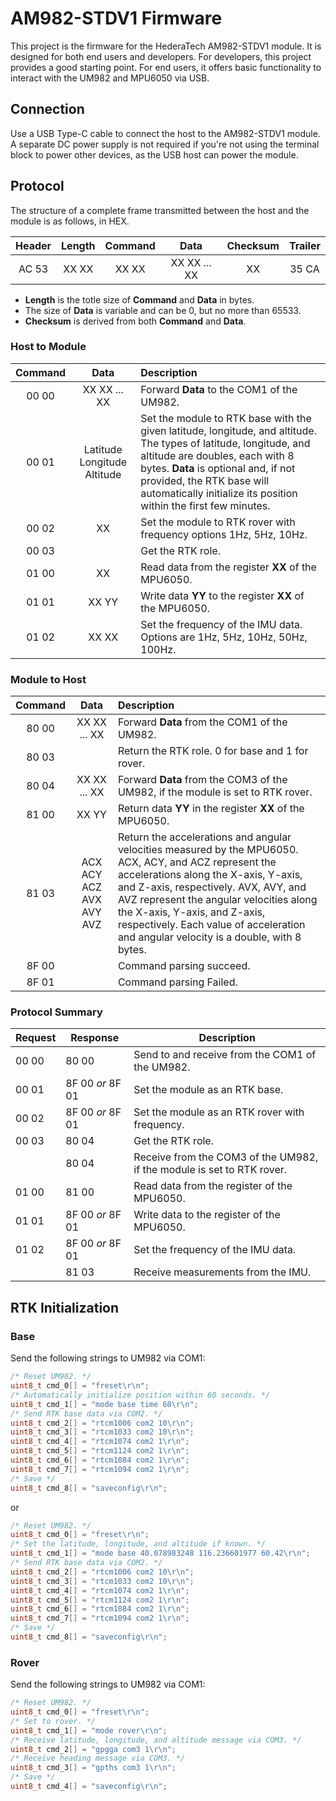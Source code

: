 # AM982-STDV1 Firmware

This project is the firmware for the HederaTech AM982-STDV1 module. It is designed for both end users and developers. For developers, this project provides a good starting point. For end users, it offers basic functionality to interact with the UM982 and MPU6050 via USB.

## Connection

Use a USB Type-C cable to connect the host to the AM982-STDV1 module. A separate DC power supply is not required if you're not using the terminal block to power other devices, as the USB host can power the module.

## Protocol

The structure of a complete frame transmitted between the host and the module is as follows, in HEX.

|Header|Length|Command|Data|Checksum|Trailer|
|:---:|:---:|:---:|:---:|:---:|:---:|
|AC 53|XX XX|XX XX|XX XX ... XX|XX|35 CA|

* **Length** is the totle size of **Command** and **Data** in bytes.
* The size of **Data** is variable and can be 0, but no more than 65533.
* **Checksum** is derived from both **Command** and **Data**.

### Host to Module

|Command|Data|Description|
|:---:|:---:|:---|
|00 00|XX XX ... XX|Forward **Data** to the COM1 of the UM982.|
|00 01|Latitude Longitude Altitude|Set the module to RTK base with the given latitude, longitude, and altitude. The types of latitude, longitude, and altitude are doubles, each with 8 bytes. **Data** is optional and, if not provided, the RTK base will automatically initialize its position within the first few minutes.|
|00 02|XX|Set the module to RTK rover with frequency options 1Hz, 5Hz, 10Hz.|
|00 03||Get the RTK role.|
|01 00|XX|Read data from the register **XX** of the MPU6050.|
|01 01|XX YY|Write data **YY** to the register **XX** of the MPU6050.|
|01 02|XX XX|Set the frequency of the IMU data. Options are 1Hz, 5Hz, 10Hz, 50Hz, 100Hz.|

### Module to Host

|Command|Data|Description|
|:---:|:---:|:---|
|80 00|XX XX ... XX|Forward **Data** from the COM1 of the UM982.|
|80 03||Return the RTK role. 0 for base and 1 for rover.|
|80 04|XX XX ... XX|Forward **Data** from the COM3 of the UM982, if the module is set to RTK rover.|
|81 00|XX YY|Return data **YY** in the register **XX** of the MPU6050.|
|81 03|ACX ACY ACZ AVX AVY AVZ|Return the accelerations and angular velocities measured by the MPU6050. ACX, ACY, and ACZ represent the accelerations along the X-axis, Y-axis, and Z-axis, respectively. AVX, AVY, and AVZ represent the angular velocities along the X-axis, Y-axis, and Z-axis, respectively. Each value of acceleration and angular velocity is a double, with 8 bytes.|
|8F 00||Command parsing succeed.|
|8F 01||Command parsing Failed.|

### Protocol Summary

|Request|Response|Description|
|---|---|---|
|00 00|80 00|Send to and receive from the COM1 of the UM982.|
|00 01|8F 00 *or* 8F 01|Set the module as an RTK base.|
|00 02|8F 00 *or* 8F 01|Set the module as an RTK rover with frequency.|
|00 03|80 04|Get the RTK role.|
||80 04|Receive from the COM3 of the UM982, if the module is set to RTK rover.|
|01 00|81 00|Read data from the register of the MPU6050.|
|01 01|8F 00 *or* 8F 01|Write data to the register of the MPU6050.|
|01 02|8F 00 *or* 8F 01|Set the frequency of the IMU data.|
||81 03|Receive measurements from the IMU.|

## RTK Initialization

### Base

Send the following strings to UM982 via COM1:

```c
/* Reset UM982. */
uint8_t cmd_0[] = "freset\r\n";
/* Automatically initialize position within 60 seconds. */
uint8_t cmd_1[] = "mode base time 60\r\n";
/* Send RTK base data via COM2. */
uint8_t cmd_2[] = "rtcm1006 com2 10\r\n";
uint8_t cmd_3[] = "rtcm1033 com2 10\r\n";
uint8_t cmd_4[] = "rtcm1074 com2 1\r\n";
uint8_t cmd_5[] = "rtcm1124 com2 1\r\n";
uint8_t cmd_6[] = "rtcm1084 com2 1\r\n";
uint8_t cmd_7[] = "rtcm1094 com2 1\r\n";
/* Save */
uint8_t cmd_8[] = "saveconfig\r\n";
```

or

```c
/* Reset UM982. */
uint8_t cmd_0[] = "freset\r\n";
/* Set the latitude, longitude, and altitude if known. */
uint8_t cmd_1[] = "mode base 40.078983248 116.236601977 60.42\r\n";
/* Send RTK base data via COM2. */
uint8_t cmd_2[] = "rtcm1006 com2 10\r\n";
uint8_t cmd_3[] = "rtcm1033 com2 10\r\n";
uint8_t cmd_4[] = "rtcm1074 com2 1\r\n";
uint8_t cmd_5[] = "rtcm1124 com2 1\r\n";
uint8_t cmd_6[] = "rtcm1084 com2 1\r\n";
uint8_t cmd_7[] = "rtcm1094 com2 1\r\n";
/* Save */
uint8_t cmd_8[] = "saveconfig\r\n";
```

### Rover

Send the following strings to UM982 via COM1:

```c
/* Reset UM982. */
uint8_t cmd_0[] = "freset\r\n";
/* Set to rover. */
uint8_t cmd_1[] = "mode rover\r\n";
/* Receive latitude, longitude, and altitude message via COM3. */
uint8_t cmd_2[] = "gpgga com3 1\r\n";
/* Receive heading message via COM3. */
uint8_t cmd_3[] = "gpths com3 1\r\n";
/* Save */
uint8_t cmd_4[] = "saveconfig\r\n";
```